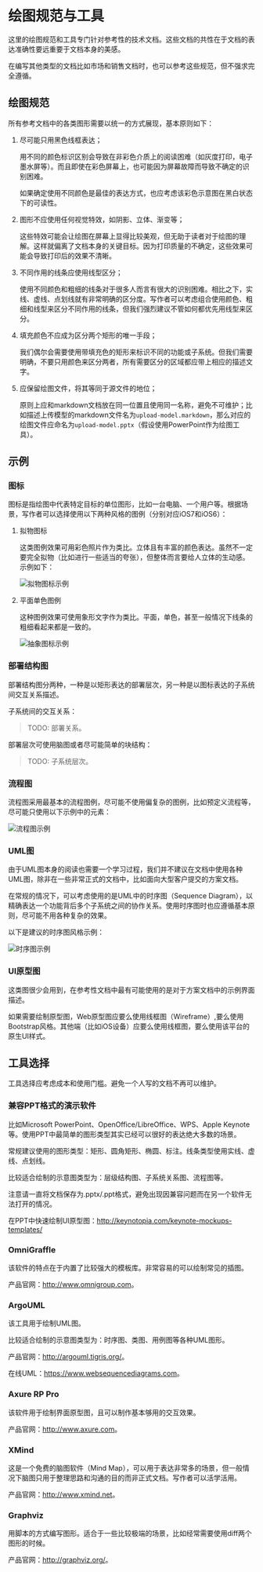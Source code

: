 <a name="drawing-rules-tools"></a>
# 绘图规范与工具

这里的绘图规范和工具专门针对参考性的技术文档。这些文档的共性在于文档的表达准确性要远重要于文档本身的美感。

在编写其他类型的文档比如市场和销售文档时，也可以参考这些规范，但不强求完全遵循。

## 绘图规范

所有参考文档中的各类图形需要以统一的方式展现，基本原则如下：

1. 尽可能只用黑色线框表达；

	用不同的颜色标识区别会导致在非彩色介质上的阅读困难（如灰度打印，电子墨水屏等）。而且即使在彩色屏幕上，也可能因为屏幕故障而导致不确定的识别困难。
	
	如果确定使用不同颜色是最佳的表达方式，也应考虑该彩色示意图在黑白状态下的可读性。

1. 图形不应使用任何视觉特效，如阴影、立体、渐变等；

	这些特效可能会让绘图在屏幕上显得比较美观，但无助于读者对于绘图的理解。这样就偏离了文档本身的关键目标。因为打印质量的不确定，这些效果可能会导致打印后的效果不清晰。

1. 不同作用的线条应使用线型区分；

	使用不同颜色和粗细的线条对于很多人而言有很大的识别困难。相比之下，实线、虚线、点划线就有非常明确的区分度。写作者可以考虑组合使用颜色、粗细和线型来区分不同作用的线条，但我们强烈建议不管如何都优先用线型来区分。

1. 填充颜色不应成为区分两个矩形的唯一手段；

	我们偶尔会需要使用带填充色的矩形来标识不同的功能或子系统。但我们需要明确，不要只用颜色来区分两者，所有需要区分的区域都应带上相应的描述文字。

1. 应保留绘图文件，将其等同于源文件的地位；

	原则上应和markdown文档放在同一位置且使用同一名称，避免不可维护；比如描述上传模型的markdown文件名为`upload-model.markdown`，那么对应的绘图文件应命名为`upload-model.pptx`（假设使用PowerPoint作为绘图工具）。

## 示例

### 图标

图标是指绘图中代表特定目标的单位图形，比如一台电脑、一个用户等。根据场景，写作者可以选择使用以下两种风格的图例（分别对应iOS7和iOS6）：

1. 拟物图标

	这类图例效果可用彩色照片作为类比。立体且有丰富的颜色表达。虽然不一定要完全拟物（比如进行一些适当的夸张），但整体而言要给人立体的生动感。示例如下：

	![拟物图标示例](images/drawing-tools-icon-reality.png "拟物图标示例")

1. 平面单色图例

	这种图例效果可使用象形文字作为类比。平面，单色，甚至一般情况下线条的粗细看起来都是一致的。

	![抽象图标示例](images/drawing-tools-icon-abstract.png "抽象图标示例")

### 部署结构图

部署结构图分两种，一种是以矩形表达的部署层次，另一种是以图标表达的子系统间交互关系描述。

子系统间的交互关系：

> TODO: 部署关系。

部署层次可使用脑图或者尽可能简单的块结构：

> TODO: 子系统层次。

### 流程图

流程图采用最基本的流程图例，尽可能不使用偏复杂的图例，比如预定义流程等，尽可能只使用以下示例中的元素：

![流程图示例](images/drawing-tools-workflow.png "流程图示例")

### UML图

由于UML图本身的阅读也需要一个学习过程，我们并不建议在文档中使用各种UML图，除非在一些非常正式的文档中，比如面向大型客户提交的方案文档。

在常规的情况下，可以考虑使用的是UML中的时序图（Sequence Diagram），以精确表达一个功能背后多个子系统之间的协作关系。使用时序图时也应遵循基本原则，尽可能不用各种复杂的效果。

以下是建议的时序图风格示例：

![时序图示例](images/drawing-tools-sequence-diagram.png "时序图示例")

### UI原型图

这类图很少会用到，在参考性文档中最有可能使用的是对于方案文档中的示例界面描述。

如果需要绘制原型图，Web原型图应要么使用线框图（Wireframe）,要么使用Bootstrap风格。其他端（比如iOS设备）应要么使用线框图，要么使用该平台的原生UI样式。

## 工具选择

工具选择应考虑成本和使用门槛。避免一个人写的文档不再可以维护。

### 兼容PPT格式的演示软件

比如Microsoft PowerPoint、OpenOffice/LibreOffice、WPS、Apple Keynote等。使用PPT中最简单的图形类型其实已经可以很好的表达绝大多数的场景。

常规建议使用的图形类型：矩形、圆角矩形、椭圆、标注。线条类型使用实线、虚线、点划线。

比较适合绘制的示意图类型为：层级结构图、子系统关系图、流程图等。

注意请一直将文档保存为.pptx/.ppt格式，避免出现因兼容问题而在另一个软件无法打开的情况。

在PPT中快速绘制UI原型图：<http://keynotopia.com/keynote-mockups-templates/>

### OmniGraffle

该软件的特点在于内置了比较强大的模板库。非常容易的可以绘制常见的插图。

产品官网：<http://www.omnigroup.com>。

### ArgoUML

该工具用于绘制UML图。

比较适合绘制的示意图类型为：时序图、类图、用例图等各种UML图形。

产品官网：<http://argouml.tigris.org/>。

在线UML：<https://www.websequencediagrams.com>。

### Axure RP Pro

该软件用于绘制界面原型图，且可以制作基本够用的交互效果。

产品官网：<http://www.axure.com>。

### XMind

这是一个免费的脑图软件（Mind Map），可以用于表达非常多的场景，但一般情况下脑图只用于整理思路和沟通的目的而非正式文档。写作者可以活学活用。

产品官网：<http://www.xmind.net>。

### Graphviz

用脚本的方式编写图形。适合于一些比较极端的场景，比如经常需要使用diff两个图形的时候。

产品官网：<http://graphviz.org/>。
